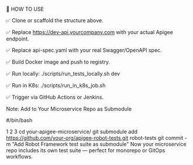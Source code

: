 🧪 HOW TO USE

✅ Clone or scaffold the structure above.

✅ Replace https://dev-api.yourcompany.com with your actual Apigee endpoint.

✅ Replace api-spec.yaml with your real Swagger/OpenAPI spec.

✅ Build Docker image and push to registry.

✅ Run locally: ./scripts/run_tests_locally.sh dev

✅ Run in K8s: ./scripts/run_in_k8s_job.sh

✅ Trigger via GitHub Actions or Jenkins.

Note: Add to Your Microservice Repo as Submodule

#/bin/bash


1
2
3
cd your-apigee-microservice/
git submodule add https://github.com/your-org/apigee-robot-tests.git robot-tests
git commit -m "Add Robot Framework test suite as submodule"
Now your microservice repo includes its own test suite — perfect for monorepo or GitOps workflows.

